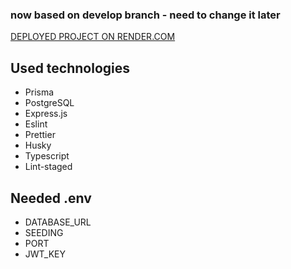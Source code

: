 ### now based on develop branch - need to change it later

[DEPLOYED PROJECT ON RENDER.COM](https://express-phone-catalog.onrender.com)

## Used technologies

- Prisma
- PostgreSQL
- Express.js
- Eslint
- Prettier
- Husky
- Typescript
- Lint-staged

## Needed .env

- DATABASE_URL
- SEEDING
- PORT
- JWT_KEY
